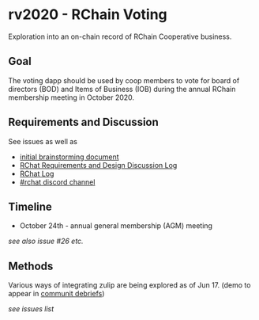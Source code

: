 # rv2020 - RChain Voting

Exploration into an on-chain record of RChain Cooperative business.

## Goal

The voting dapp should be used by coop members to vote for board of directors (BOD) and Items of Business (IOB) during the annual RChain membership meeting in October 2020.

## Requirements and Discussion

See issues as well as
  - [initial brainstorming document](https://docs.google.com/document/d/1jfARb33suC_7AkICblTOFTmKN2mvTu9r7cFRPDKZ6hw/edit#)
  - [RChat Requirements and Design Discussion Log](https://docs.google.com/document/d/1PsPSvUBDQw2EV-L-K52Fmiy01_VtyesIKLMp6Mm-XGw/edit)
  - [RChat Log](https://docs.google.com/document/d/1rDAXC6TcFr4JS7eQti3jjFnf0FJGzwLpq9pnBaLHa30/edit#heading=h.v4jq7ifo127j)
  - [#rchat discord channel](https://discord.com/channels/375365542359465989/717821191728922684)
 

## Timeline

*   October 24th - annual general membership (AGM) meeting

_see also issue #26 etc._


## Methods

Various ways of integrating zulip are being explored as of Jun 17. (demo to appear in [communit debriefs](https://www.youtube.com/watch?v=YW15Fp7q12M&list=PLf2bbiic5ZjCVy9t4vhz4cQTSS6vLQC5R))

_see issues list_
